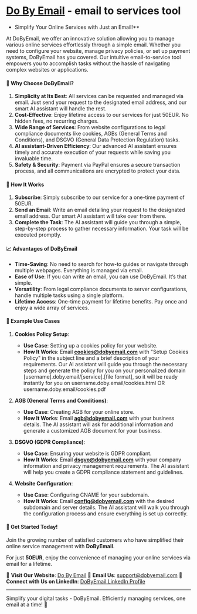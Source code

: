 # [Do By Email](http://www.dobyemail.com) - email to services tool

+ Simplify Your Online Services with Just an Email!**

At DoByEmail, we offer an innovative solution allowing you to manage various online services effortlessly through a simple email. Whether you need to configure your website, manage privacy policies, or set up payment systems, DoByEmail has you covered. Our intuitive email-to-service tool empowers you to accomplish tasks without the hassle of navigating complex websites or applications.

#### 🌟 **Why Choose DoByEmail?**

1. **Simplicity at Its Best**: All services can be requested and managed via email. Just send your request to the designated email address, and our smart AI assistant will handle the rest.
2. **Cost-Effective**: Enjoy lifetime access to our services for just 50EUR. No hidden fees, no recurring charges.
3. **Wide Range of Services**: From website configurations to legal compliance documents like cookies, AGBs (General Terms and Conditions), and DSGVO (General Data Protection Regulation) tasks.
4. **AI assistant-Driven Efficiency**: Our advanced AI assistant ensures timely and accurate execution of your requests while saving you invaluable time.
5. **Safety & Security**: Payment via PayPal ensures a secure transaction process, and all communications are encrypted to protect your data.

#### 📧 **How It Works**

1. **Subscribe**: Simply subscribe to our service for a one-time payment of 50EUR.
2. **Send an Email**: Write an email detailing your request to the designated email address. Our smart AI assistant will take over from there.
3. **Complete the Task**: The AI assistant will guide you through a simple, step-by-step process to gather necessary information. Your task will be executed promptly.

#### 📈 **Advantages of DoByEmail**

- **Time-Saving**: No need to search for how-to guides or navigate through multiple webpages. Everything is managed via email.
- **Ease of Use**: If you can write an email, you can use DoByEmail. It’s that simple.
- **Versatility**: From legal compliance documents to server configurations, handle multiple tasks using a single platform.
- **Lifetime Access**: One-time payment for lifetime benefits. Pay once and enjoy a wide array of services.

#### 📌 **Example Use Cases**

1. **Cookies Policy Setup**:
   - **Use Case**: Setting up a cookies policy for your website.
   - **How It Works**: Email **cookies@dobyemail.com** with "Setup Cookies Policy" in the subject line and a brief description of your requirements. Our AI assistant will guide you through the necessary steps and generate the policy for you on your personalized domain [username].doby.email/[service].[file format], so it will be ready instantly for you on username.doby.email/cookies.html OR username.doby.email/cookies.pdf

2. **AGB (General Terms and Conditions)**:
    - **Use Case**: Creating AGB for your online store.
    - **How It Works**: Email **agb@dobyemail.com** with your business details. The AI assistant will ask for additional information and generate a customized AGB document for your business.

3. **DSGVO (GDPR Compliance)**:
    - **Use Case**: Ensuring your website is GDPR compliant.
    - **How It Works**: Email **dsgvo@dobyemail.com** with your company information and privacy management requirements. The AI assistant will help you create a GDPR compliance statement and guidelines.

4. **Website Configuration**:
    - **Use Case**: Configuring CNAME for your subdomain.
    - **How It Works**: Email **config@dobyemail.com** with the desired subdomain and server details. The AI assistant will walk you through the configuration process and ensure everything is set up correctly.


#### 💼 **Get Started Today!**

Join the growing number of satisfied customers who have simplified their online service management with **DoByEmail**.

For just **50EUR**, enjoy the convenience of managing your online services via email for a lifetime.

🔗 **Visit Our Website**: [Do By Email](http://order.dobyemail.com)
📧 **Email Us**: support@dobyemail.com
💬 **Connect with Us on LinkedIn**: [DoByEmail LinkedIn Profile](#)

---
Simplify your digital tasks - DoByEmail. Efficiently managing services, one email at a time! 🚀
